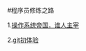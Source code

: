 #程序员修炼之路

 1.[操作系统帝国，谁人主宰](https://github.com/wengjiaojiao/my-blog/blob/master/ProcessSystem.md)

2.[git初体验](https://github.com/wengjiaojiao/my-blog/blob/master/MYGIT.md)
